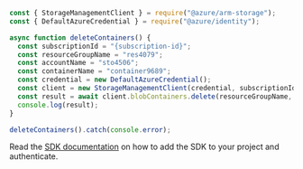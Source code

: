 ```javascript
const { StorageManagementClient } = require("@azure/arm-storage");
const { DefaultAzureCredential } = require("@azure/identity");

async function deleteContainers() {
  const subscriptionId = "{subscription-id}";
  const resourceGroupName = "res4079";
  const accountName = "sto4506";
  const containerName = "container9689";
  const credential = new DefaultAzureCredential();
  const client = new StorageManagementClient(credential, subscriptionId);
  const result = await client.blobContainers.delete(resourceGroupName, accountName, containerName);
  console.log(result);
}

deleteContainers().catch(console.error);
```

Read the [SDK documentation](https://github.com/Azure/azure-sdk-for-js/blob/%40azure%2Farm-storage_17.2.0/sdk/storage/arm-storage/README.md) on how to add the SDK to your project and authenticate.
